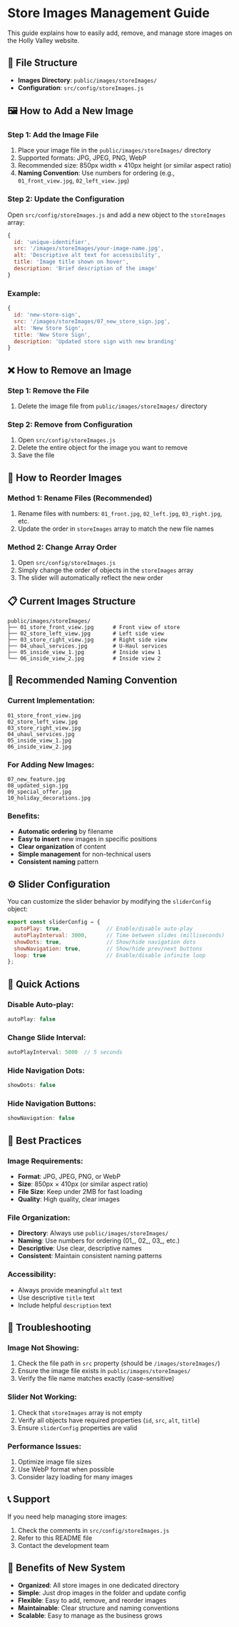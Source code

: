 # Store Images Management Guide

This guide explains how to easily add, remove, and manage store images on the Holly Valley website.

## 📁 File Structure
- **Images Directory**: `public/images/storeImages/`
- **Configuration**: `src/config/storeImages.js`

## 🖼️ How to Add a New Image

### Step 1: Add the Image File
1. Place your image file in the `public/images/storeImages/` directory
2. Supported formats: JPG, JPEG, PNG, WebP
3. Recommended size: 850px width × 410px height (or similar aspect ratio)
4. **Naming Convention**: Use numbers for ordering (e.g., `01_front_view.jpg`, `02_left_view.jpg`)

### Step 2: Update the Configuration
Open `src/config/storeImages.js` and add a new object to the `storeImages` array:

```javascript
{
  id: 'unique-identifier',
  src: '/images/storeImages/your-image-name.jpg',
  alt: 'Descriptive alt text for accessibility',
  title: 'Image title shown on hover',
  description: 'Brief description of the image'
}
```

### Example:
```javascript
{
  id: 'new-store-sign',
  src: '/images/storeImages/07_new_store_sign.jpg',
  alt: 'New Store Sign',
  title: 'New Store Sign',
  description: 'Updated store sign with new branding'
}
```

## ❌ How to Remove an Image

### Step 1: Remove the File
1. Delete the image file from `public/images/storeImages/` directory

### Step 2: Remove from Configuration
1. Open `src/config/storeImages.js`
2. Delete the entire object for the image you want to remove
3. Save the file

## 🔄 How to Reorder Images

### Method 1: Rename Files (Recommended)
1. Rename files with numbers: `01_front.jpg`, `02_left.jpg`, `03_right.jpg`, etc.
2. Update the order in `storeImages` array to match the new file names

### Method 2: Change Array Order
1. Open `src/config/storeImages.js`
2. Simply change the order of objects in the `storeImages` array
3. The slider will automatically reflect the new order

## 📋 Current Images Structure

```
public/images/storeImages/
├── 01_store_front_view.jpg      # Front view of store
├── 02_store_left_view.jpg       # Left side view
├── 03_store_right_view.jpg      # Right side view
├── 04_uhaul_services.jpg        # U-Haul services
├── 05_inside_view_1.jpg         # Inside view 1
└── 06_inside_view_2.jpg         # Inside view 2
```

## 🎯 Recommended Naming Convention

### Current Implementation:
```
01_store_front_view.jpg
02_store_left_view.jpg
03_store_right_view.jpg
04_uhaul_services.jpg
05_inside_view_1.jpg
06_inside_view_2.jpg
```

### For Adding New Images:
```
07_new_feature.jpg
08_updated_sign.jpg
09_special_offer.jpg
10_holiday_decorations.jpg
```

### Benefits:
- **Automatic ordering** by filename
- **Easy to insert** new images in specific positions
- **Clear organization** of content
- **Simple management** for non-technical users
- **Consistent naming** pattern

## ⚙️ Slider Configuration

You can customize the slider behavior by modifying the `sliderConfig` object:

```javascript
export const sliderConfig = {
  autoPlay: true,              // Enable/disable auto-play
  autoPlayInterval: 3000,      // Time between slides (milliseconds)
  showDots: true,              // Show/hide navigation dots
  showNavigation: true,        // Show/hide prev/next buttons
  loop: true                   // Enable/disable infinite loop
};
```

## 🚀 Quick Actions

### Disable Auto-play:
```javascript
autoPlay: false
```

### Change Slide Interval:
```javascript
autoPlayInterval: 5000  // 5 seconds
```

### Hide Navigation Dots:
```javascript
showDots: false
```

### Hide Navigation Buttons:
```javascript
showNavigation: false
```

## 🎯 Best Practices

### Image Requirements:
- **Format**: JPG, JPEG, PNG, or WebP
- **Size**: 850px × 410px (or similar aspect ratio)
- **File Size**: Keep under 2MB for fast loading
- **Quality**: High quality, clear images

### File Organization:
- **Directory**: Always use `public/images/storeImages/`
- **Naming**: Use numbers for ordering (01_, 02_, 03_, etc.)
- **Descriptive**: Use clear, descriptive names
- **Consistent**: Maintain consistent naming patterns

### Accessibility:
- Always provide meaningful `alt` text
- Use descriptive `title` text
- Include helpful `description` text

## 🔧 Troubleshooting

### Image Not Showing:
1. Check the file path in `src` property (should be `/images/storeImages/`)
2. Ensure the image file exists in `public/images/storeImages/`
3. Verify the file name matches exactly (case-sensitive)

### Slider Not Working:
1. Check that `storeImages` array is not empty
2. Verify all objects have required properties (`id`, `src`, `alt`, `title`)
3. Ensure `sliderConfig` properties are valid

### Performance Issues:
1. Optimize image file sizes
2. Use WebP format when possible
3. Consider lazy loading for many images

## 📞 Support

If you need help managing store images:
1. Check the comments in `src/config/storeImages.js`
2. Refer to this README file
3. Contact the development team

## 🎉 Benefits of New System

- **Organized**: All store images in one dedicated directory
- **Simple**: Just drop images in the folder and update config
- **Flexible**: Easy to add, remove, and reorder images
- **Maintainable**: Clear structure and naming conventions
- **Scalable**: Easy to manage as the business grows 